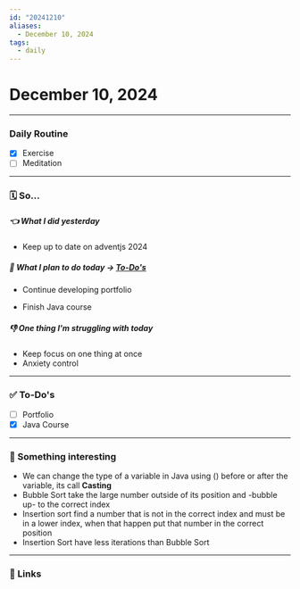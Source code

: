 ```yaml
---
id: "20241210"
aliases:
  - December 10, 2024
tags:
  - daily
---
```


# December 10, 2024

--- 
### Daily Routine
- [x] Exercise
- [ ] Meditation

--- 
### 🗓️ So...

##### 👈 What I did yesterday
- Keep up to date on adventjs 2024

##### 🚀 What I plan to do today -> [To-Do's](###To-Do's)
- Continue developing portfolio

- Finish Java course
##### 👎 One thing I'm struggling with today
- Keep focus on one thing at once
- Anxiety control

--- 
### ✅ To-Do's
- [ ] Portfolio
- [x] Java Course

---
### 📖 Something interesting
- We can change the type of a variable in Java using (<new type>) before or after the variable, its call **Casting** 
- Bubble Sort take the large number outside of its position and -bubble up- to the correct index
- Insertion sort find a number that is not in the correct index and must be in a lower index, when that happen put that number in the correct position
- Insertion Sort have less iterations than Bubble Sort


---
### 🔗 Links



